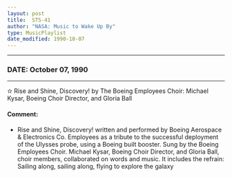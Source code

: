 ```yaml
---
layout: post
title:  STS-41
author: "NASA: Music to Wake Up By"
type: MusicPlaylist
date_modified: 1990-10-07
---
```


----
### DATE: October 07, 1990
----
✫ Rise and Shine, Discovery! by The Boeing Employees Choir: Michael Kysar, Boeing Choir Director, and Gloria Ball

#### Comment:
* Rise and Shine, Discovery! written and performed by Boeing Aerospace & Electronics Co. Employees as a tribute to the successful deployment of the Ulysses probe,  using a Boeing built booster. Sung by the Boeing Employees Choir. Michael Kysar, Boeing Choir Director, and Gloria Ball, choir members, collaborated on words and music. It includes the refrain: Sailing along, sailing along, flying to explore the galaxy
